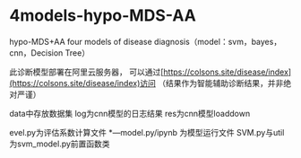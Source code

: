 # 4models-hypo-MDS-AA
hypo-MDS+AA four models of disease diagnosis（model：svm，bayes，cnn，Decision Tree）

此诊断模型部署在阿里云服务器，
可以通过[https://colsons.site/disease/index](https://colsons.site/disease/index)访问
（结果作为智能辅助诊断结果，并非绝对严谨）

data中存放数据集
log为cnn模型的日志结果
res为cnn模型loaddown

evel.py为评估系数计算文件
*—model.py/ipynb 为模型运行文件
SVM.py与util为svm_model.py前置函数类
